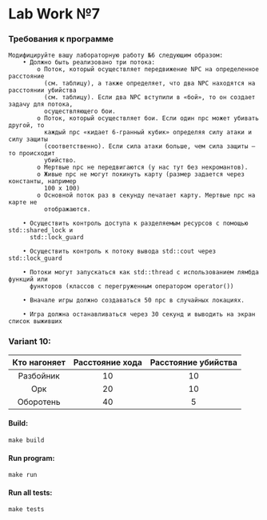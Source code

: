 # Lab Work №7

### Требования к программе
```
Модифицируйте вашу лабораторную работу №6 следующим образом:
    • Должно быть реализовано три потока:
        o Поток, который осуществляет передвижение NPC на определенное расстояние
          (см. таблицу), а также определяет, что два NPC находятся на расстоянии убийства
          (см. таблицу). Если два NPC вступили в «бой», то он создает задачу для потока,
          осуществляющего бои.
        o Поток, который осуществляет бои. Если один npc может убивать другой, то
          каждый npc «кидает 6-гранный кубик» определяя силу атаки и силу защиты
          (соответственно). Если сила атаки больше, чем сила защиты – то происходит
          убийство.
        o Мертвые npc не передвигаются (у нас тут без некромантов).
        o Живые npc не могут покинуть карту (размер задается через константы, например
          100 x 100)
        o Основной поток раз в секунду печатает карту. Мертвые npc на карте не
          отображаются.

    • Осуществить контроль доступа к разделяемым ресурсов с помощью std::shared_lock и
      std::lock_guard

    • Осуществить контроль к потоку вывода std::cout через std::lock_guard

    • Потоки могут запускаться как std::thread с использованием лямбда функций или
      функторов (классов с перегруженным оператором operator())

    • Вначале игры должно создаваться 50 npc в случайных локациях.

    • Игра должна останавливаться через 30 секунд и выводить на экран список выживших
```

### Variant 10:

| Кто нагоняет | Расстояние хода | Расстояние убийства |
| :---: | :---: | :---: |
| Разбойник | 10 | 10 |
| Орк | 20 | 10 |
| Оборотень | 40 | 5 |

#### Build:
```
make build
```
#### Run program:
```
make run
```
#### Run all tests:
```
make tests
```